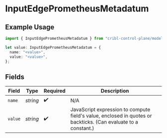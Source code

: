 # InputEdgePrometheusMetadatum

## Example Usage

```typescript
import { InputEdgePrometheusMetadatum } from "cribl-control-plane/models/operations";

let value: InputEdgePrometheusMetadatum = {
  name: "<value>",
  value: "<value>",
};
```

## Fields

| Field                                                                                                          | Type                                                                                                           | Required                                                                                                       | Description                                                                                                    |
| -------------------------------------------------------------------------------------------------------------- | -------------------------------------------------------------------------------------------------------------- | -------------------------------------------------------------------------------------------------------------- | -------------------------------------------------------------------------------------------------------------- |
| `name`                                                                                                         | *string*                                                                                                       | :heavy_check_mark:                                                                                             | N/A                                                                                                            |
| `value`                                                                                                        | *string*                                                                                                       | :heavy_check_mark:                                                                                             | JavaScript expression to compute field's value, enclosed in quotes or backticks. (Can evaluate to a constant.) |